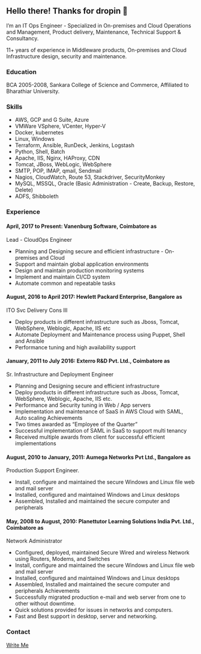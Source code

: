 ## Hello there! Thanks for dropin 🙂

I’m an IT Ops Engineer - Specialized in On-premises and Cloud Operations and Management, Product delivery, Maintenance, Technical Support & Consultancy. 

11+ years of experience in Middleware products, On-premises and Cloud Infrastructure design, security and  maintenance.

### Education

BCA 2005-2008,
Sankara College of Science and Commerce, Affiliated to Bharathiar University.

### Skills

  - AWS, GCP and G Suite, Azure
  - VMWare VSphere, VCenter, Hyper-V
  - Docker, kubernetes
  - Linux, Windows
  - Terraform, Ansible, RunDeck, Jenkins, Logstash
  - Python, Shell, Batch
  - Apache, IIS, Nginx, HAProxy, CDN
  - Tomcat, JBoss, WebLogic, WebSphere
  - SMTP, POP, IMAP, qmail, Sendmail  
  - Nagios, CloudWatch, Route 53, Stackdriver, SecurityMonkey
  - MySQL, MSSQL, Oracle (Basic Administration - Create, Backup, Restore, Delete)  
  - ADFS, Shibboleth

### Experience

#### April, 2017 to Present: Vanenburg Software, Coimbatore as
Lead - CloudOps Engineer

- Planning and Designing secure and efficient infrastructure - On-premises and Cloud
- Support and maintain global application environments
- Design and maintain production monitoring systems
- Implement and maintain CI/CD system
- Automate common and repeatable tasks

#### August, 2016 to April 2017: Hewlett Packard Enterprise, Bangalore as
ITO Svc Delivery Cons III

- Deploy products in different infrastructure such as Jboss, Tomcat, WebSphere, Weblogic, Apache, IIS etc
- Automate Deployment and Maintenance process using Puppet, Shell and Ansible
- Performance tuning and high availability support

#### January, 2011 to July 2016: Exterro R&D Pvt. Ltd., Coimbatore as
Sr. Infrastructure and Deployment Engineer

- Planning and Designing secure and efficient infrastructure
- Deploy products in different infrastructure such as Jboss, Tomcat, WebSphere, Weblogic, Apache, IIS etc.
- Performance and Security tuning in Web / App servers
- Implementation and maintenance of SaaS in AWS Cloud with SAML, Auto scaling Achievements
- Two times awarded as “Employee of the Quarter”
- Successful implementation of SAML in SaaS to support multi tenancy
- Received multiple awards from client for successful efficient implementations

#### August, 2010 to January, 2011: Aumega Networks Pvt Ltd., Bangalore as
Production Support Engineer.

- Install, configure and maintained the secure Windows and Linux file web and mail server
- Installed, configured and maintained Windows and Linux desktops
- Assembled, Installed and maintained the secure computer and peripherals

#### May, 2008 to August, 2010: Planettutor Learning Solutions India Pvt. Ltd., Coimbatore as
Network Administrator

- Configured, deployed, maintained Secure Wired and wireless Network using Routers, Modems, and Switches
- Install, configure and maintained the secure Windows and Linux file web and mail server
- Installed, configured and maintained Windows and Linux desktops
- Assembled, Installed and maintained the secure computer and peripherals Achievements
- Successfully migrated production e-mail and web server from one to other without downtime.
- Quick solutions provided for issues in networks and computers.
- Fast and Best support in desktop, server and networking.


### Contact
 [Write Me](mailto:contact@thiyagarajan.in)
